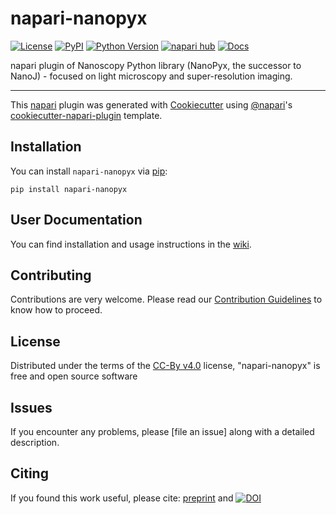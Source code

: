 # napari-nanopyx

[![License](https://img.shields.io/github/license/HenriquesLab/NanoPyx?color=Green)](https://github.com/HenriquesLab/NanoPyx/blob/main/LICENSE.txt)
[![PyPI](https://img.shields.io/pypi/v/napari-nanopyx.svg?color=green)](https://pypi.org/project/napari-nanopyx)
[![Python Version](https://img.shields.io/pypi/pyversions/napari-nanopyx.svg?color=green)](https://python.org)
[![napari hub](https://img.shields.io/endpoint?url=https://api.napari-hub.org/shields/napari-nanopyx)](https://napari-hub.org/plugins/napari-nanopyx)
[![Docs](https://img.shields.io/badge/documentation-link-blueviolet)](https://github.com/HenriquesLab/napari-NanoPyx/wiki)

napari plugin of Nanoscopy Python library (NanoPyx, the successor to NanoJ) - focused on light microscopy and super-resolution imaging.

----------------------------------

This [napari] plugin was generated with [Cookiecutter] using [@napari]'s [cookiecutter-napari-plugin] template.

<!--
Don't miss the full getting started guide to set up your new package:
https://github.com/napari/cookiecutter-napari-plugin#getting-started

and review the napari docs for plugin developers:
https://napari.org/plugins/index.html
-->

## Installation

You can install `napari-nanopyx` via [pip]:

    pip install napari-nanopyx

## User Documentation

You can find installation and usage instructions in the [wiki](https://github.com/HenriquesLab/napari-NanoPyx/wiki).

## Contributing

Contributions are very welcome.
Please read our [Contribution Guidelines](https://github.com/HenriquesLab/NanoPyx/blob/main/CONTRIBUTING.md) to know how to proceed.

## License

Distributed under the terms of the [CC-By v4.0] license,
"napari-nanopyx" is free and open source software

## Issues

If you encounter any problems, please [file an issue] along with a detailed description.

[napari]: https://github.com/napari/napari
[Cookiecutter]: https://github.com/audreyr/cookiecutter
[@napari]: https://github.com/napari
[MIT]: http://opensource.org/licenses/MIT
[BSD-3]: http://opensource.org/licenses/BSD-3-Clause
[GNU GPL v3.0]: http://www.gnu.org/licenses/gpl-3.0.txt
[GNU LGPL v3.0]: http://www.gnu.org/licenses/lgpl-3.0.txt
[Apache Software License 2.0]: http://www.apache.org/licenses/LICENSE-2.0
[Mozilla Public License 2.0]: https://www.mozilla.org/media/MPL/2.0/index.txt
[CC-By v4.0]: https://creativecommons.org/licenses/by/4.0/
[cookiecutter-napari-plugin]: https://github.com/napari/cookiecutter-napari-plugin

[napari]: https://github.com/napari/napari
[tox]: https://tox.readthedocs.io/en/latest/
[pip]: https://pypi.org/project/pip/
[PyPI]: https://pypi.org/

## Citing

If you found this work useful, please cite: [preprint](https://www.biorxiv.org/content/10.1101/2023.08.13.553080v1) and  [![DOI](https://zenodo.org/badge/505388398.svg)](https://zenodo.org/badge/latestdoi/505388398)